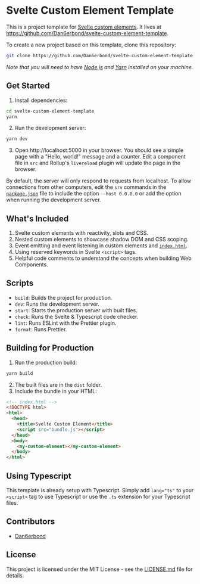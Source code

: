 # Svelte Custom Element Template

This is a project template for [Svelte custom elements](https://svelte.dev/docs#Custom_element_API). It lives at https://github.com/Dan6erbond/svelte-custom-element-template.

To create a new project based on this template, clone this repository:

```bash
git clone https://github.com/Dan6erbond/svelte-custom-element-template.git
```

*Note that you will need to have [Node.js](https://nodejs.org/) and [Yarn](https://yarnpkg.com/) installed on your machine.*

## Get Started

 1. Install dependencies:

```bash
cd svelte-custom-element-template
yarn
```

 2. Run the development server:

```bash
yarn dev
```

 3. Open http://localhost:5000 in your browser. You should see a simple page with a "Hello, world!" message and a counter. Edit a component file in `src` and Rollup's `livereload` plugin will update the page in the browser.

By default, the server will only respond to requests from localhost. To allow connections from other computers, edit the `srv` commands in the [`package.json`](package.json) file to include the option `--host 0.0.0.0` or add the option when running the development server.

## What's Included

 1. Svelte custom elements with reactivity, slots and CSS.
 2. Nested custom elements to showcase shadow DOM and CSS scoping.
 3. Event emitting and event listening in custom elements and [`index.html`](public/index.html).
 4. Using reserved keywords in Svelte `<script>` tags.
 5. Helpful code comments to understand the concepts when building Web Components.

## Scripts

 - `build`: Builds the project for production.
 - `dev`: Runs the development server.
 - `start`: Starts the production server with built files.
 - `check`: Runs the Svelte & Typescript code checker.
 - `lint`: Runs ESLint with the Prettier plugin.
 - `format`: Runs Prettier.

## Building for Production

 1. Run the production build:

```bash
yarn build
```

 2. The built files are in the `dist` folder.
 3. Include the bundle in your HTML:

```html
<!-- index.html -->
<!DOCTYPE html>
<html>
  <head>
    <title>Svelte Custom Element</title>
    <script src="bundle.js"></script>
  </head>
  <body>
    <my-custom-element></my-custom-element>
  </body>
</html>
```

## Using Typescript

This template is already setup with Typescript. Simply add `lang="ts"` to your `<script>` tag to use Typescript or use the `.ts` extension for your Typescript files.

## Contributors

 - [Dan6erbond](https://github.com/Dan6erbond)

## License

This project is licensed under the MIT License - see the [LICENSE.md](LICENSE.md) file for details.
